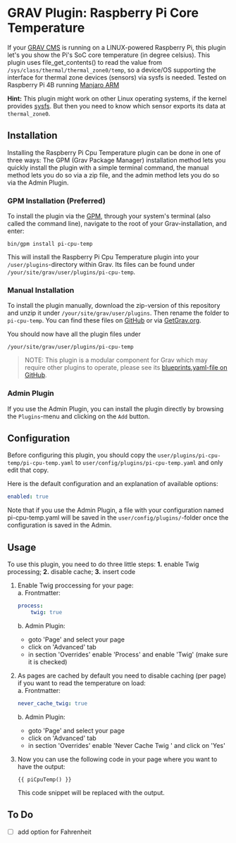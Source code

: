 # GRAV Plugin: Raspberry Pi Core Temperature

If your [GRAV CMS](https://getgrav.org/) is running on a LINUX-powered Raspberry Pi, this plugin let's you show the Pi's SoC core temperature (in degree celsius). This plugin uses file_get_contents() to read the value from `/sys/class/thermal/thermal_zone0/temp`, so a device/OS supporting the interface for thermal zone devices (sensors) via sysfs is needed. Tested on Raspberry Pi 4B running [Manjaro ARM](https://manjaro.org/download/#raspberry-pi-4)

**Hint:** This plugin might work on other Linux operating systems, if the kernel provides [sysfs](https://en.wikipedia.org/wiki/Sysfs). But then you need to know which sensor exports its data at `thermal_zone0`.

## Installation

Installing the Raspberry Pi Cpu Temperature plugin can be done in one of three ways: The GPM (Grav Package Manager) installation method lets you quickly install the plugin with a simple terminal command, the manual method lets you do so via a zip file, and the admin method lets you do so via the Admin Plugin.

### GPM Installation (Preferred)

To install the plugin via the [GPM](http://learn.getgrav.org/advanced/grav-gpm), through your system's terminal (also called the command line), navigate to the root of your Grav-installation, and enter:

    bin/gpm install pi-cpu-temp

This will install the Raspberry Pi Cpu Temperature plugin into your `/user/plugins`-directory within Grav. Its files can be found under `/your/site/grav/user/plugins/pi-cpu-temp`.

### Manual Installation

To install the plugin manually, download the zip-version of this repository and unzip it under `/your/site/grav/user/plugins`. Then rename the folder to `pi-cpu-temp`. You can find these files on [GitHub](https://github.com/cron-ix/grav-plugin-pi-cpu-temp) or via [GetGrav.org](http://getgrav.org/downloads/plugins#extras).

You should now have all the plugin files under

    /your/site/grav/user/plugins/pi-cpu-temp
	
> NOTE: This plugin is a modular component for Grav which may require other plugins to operate, please see its [blueprints.yaml-file on GitHub](https://github.com/cron-ix/grav-plugin-pi-cpu-temp/blob/master/blueprints.yaml).

### Admin Plugin

If you use the Admin Plugin, you can install the plugin directly by browsing the `Plugins`-menu and clicking on the `Add` button.

## Configuration

Before configuring this plugin, you should copy the `user/plugins/pi-cpu-temp/pi-cpu-temp.yaml` to `user/config/plugins/pi-cpu-temp.yaml` and only edit that copy.

Here is the default configuration and an explanation of available options:

```yaml
enabled: true
```

Note that if you use the Admin Plugin, a file with your configuration named pi-cpu-temp.yaml will be saved in the `user/config/plugins/`-folder once the configuration is saved in the Admin.

## Usage

To use this plugin, you need to do three little steps: **1.** enable Twig processing; **2.** disable cache; **3.** insert code

1. Enable Twig proccessing for your page:  
   a. Frontmatter:  
    ```yaml
    process:
        twig: true
    ```  

    b. Admin Plugin:
      * goto 'Page' and select your page  
      * click on 'Advanced' tab  
      * in section 'Overrides' enable 'Process' and enable 'Twig' (make sure it is checked)  

2. As pages are cached by default you need to disable caching (per page) if you want to read the temperature on load:  
    a. Frontmatter:  
    ```yaml
    never_cache_twig: true
    ```  
    b. Admin Plugin:  
      * goto 'Page' and select your page  
      * click on 'Advanced' tab  
      * in section 'Overrides' enable 'Never Cache Twig ' and click on 'Yes'  
        
3. Now you can use the following code in your page where you want to have the output:
    ```
    {{ piCpuTemp() }}
    ```
    This code snippet will be replaced with the output.

## To Do

- [ ] add option for Fahrenheit